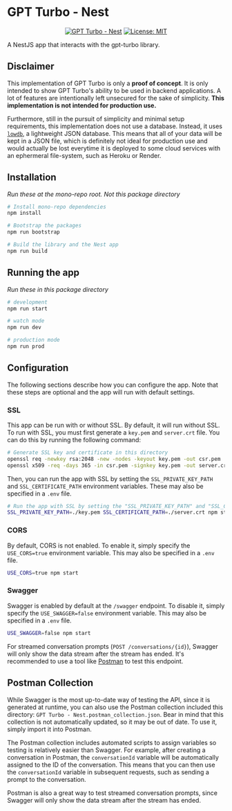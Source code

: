 # GPT Turbo - Nest

<div align="center">

  [![GPT Turbo - Nest](https://img.shields.io/github/package-json/v/maxijonson/gpt-turbo?color=brightgreen&filename=packages%2Fnest%2Fpackage.json&label=gpt-turbo-nest&logo=nestjs)](https://github.com/maxijonson/gpt-turbo/tree/develop/packages/nest)
  [![License: MIT](https://img.shields.io/badge/License-MIT-yellow.svg)](https://opensource.org/licenses/MIT)
</div>

A NestJS app that interacts with the gpt-turbo library.

## Disclaimer

This implementation of GPT Turbo is only a **proof of concept**. It is only intended to show GPT Turbo's ability to be used in backend applications. A lot of features are intentionally left unsecured for the sake of simplicity. **This implementation is not intended for production use.** 

Furthermore, still in the pursuit of simplicity and minimal setup requirements, this implementation does not use a database. Instead, it uses [`lowdb`](https://www.npmjs.com/package/lowdb), a lightweight JSON database. This means that all of your data will be kept in a JSON file, which is definitely not ideal for production use and would actually be lost everytime it is deployed to some cloud services with an ephermeral file-system, such as Heroku or Render.

## Installation

*Run these at the mono-repo root. Not this package directory*

```bash
# Install mono-repo dependencies
npm install

# Bootstrap the packages
npm run bootstrap

# Build the library and the Nest app
npm run build
```

## Running the app

*Run these in this package directory*

```bash
# development
npm run start

# watch mode
npm run dev

# production mode
npm run prod
```

## Configuration

The following sections describe how you can configure the app. Note that these steps are optional and the app will run with default settings.

### SSL

This app can be run with or without SSL. By default, it will run without SSL. To run with SSL, you must first generate a `key.pem` and `server.crt` file. You can do this by running the following command:

```bash
# Generate SSL key and certificate in this directory
openssl req -newkey rsa:2048 -new -nodes -keyout key.pem -out csr.pem
openssl x509 -req -days 365 -in csr.pem -signkey key.pem -out server.crt
```

Then, you can run the app with SSL by setting the `SSL_PRIVATE_KEY_PATH` and `SSL_CERTIFICATE_PATH` environment variables. These may also be specified in a `.env` file.

```bash
# Run the app with SSL by setting the "SSL_PRIVATE_KEY_PATH" and "SSL_CERTIFICATE_PATH" environment variables
SSL_PRIVATE_KEY_PATH=./key.pem SSL_CERTIFICATE_PATH=./server.crt npm start
```

### CORS

By default, CORS is not enabled. To enable it, simply specify the `USE_CORS=true` environment variable. This may also be specified in a `.env` file.

```bash
USE_CORS=true npm start
```

### Swagger

Swagger is enabled by default at the `/swagger` endpoint. To disable it, simply specify the `USE_SWAGGER=false` environment variable. This may also be specified in a `.env` file.

```bash
USE_SWAGGER=false npm start
```

For streamed conversation prompts (`POST /conversations/{id}`), Swagger will only show the data stream after the stream has ended. It's recommended to use a tool like [Postman](https://www.postman.com/) to test this endpoint.

## Postman Collection

While Swagger is the most up-to-date way of testing the API, since it is generated at runtime, you can also use the Postman collection included this directory: `GPT Turbo - Nest.postman_collection.json`. Bear in mind that this collection is not automatically updated, so it may be out of date. To use it, simply import it into Postman.

The Postman collection includes automated scripts to assign variables so testing is relatively easier than Swagger. For example, after creating a conversation in Postman, the `conversationId` variable will be automatically assigned to the ID of the conversation. This means that you can then use the `conversationId` variable in subsequent requests, such as sending a prompt to the conversation.

Postman is also a great way to test streamed conversation prompts, since Swagger will only show the data stream after the stream has ended.

